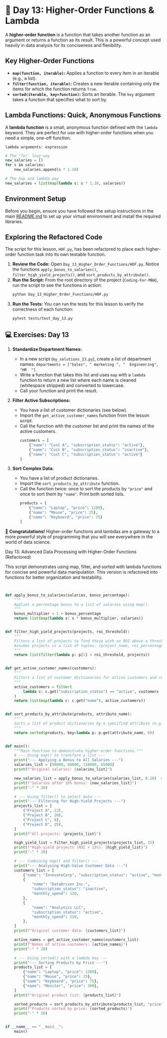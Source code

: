 # 📘 Day 13: Higher-Order Functions & Lambda

A **higher-order function** is a function that takes another function as an argument or returns a function as its result. This is a powerful concept used heavily in data analysis for its conciseness and flexibility.

## Key Higher-Order Functions

- **`map(function, iterable)`:** Applies a function to every item in an iterable (e.g., a list).
- **`filter(function, iterable)`:** Creates a new iterable containing only the items for which the function returns `True`.
- **`sorted(iterable, key=function)`:** Sorts an iterable. The `key` argument takes a function that specifies what to sort by.

## Lambda Functions: Quick, Anonymous Functions

A **lambda function** is a small, anonymous function defined with the `lambda` keyword. They are perfect for use with higher-order functions when you need a simple, one-off function.

`lambda arguments: expression`

```python
# The 'for' loop way
new_salaries = []
for s in salaries:
    new_salaries.append(s * 1.10)

# The map and lambda way
new_salaries = list(map(lambda s: s * 1.10, salaries))
```

## Environment Setup

Before you begin, ensure you have followed the setup instructions in the main [README.md](../../README.md) to set up your virtual environment and install the required libraries.

## Exploring the Refactored Code

The script for this lesson, `HOF.py`, has been refactored to place each higher-order function task into its own testable function.

1. **Review the Code:** Open `Day_13_Higher_Order_Functions/HOF.py`. Notice the functions `apply_bonus_to_salaries()`, `filter_high_yield_projects()`, and `sort_products_by_attribute()`.
1. **Run the Script:** From the root directory of the project (`Coding-For-MBA`), run the script to see the functions in action:
   ```bash
   python Day_13_Higher_Order_Functions/HOF.py
   ```
1. **Run the Tests:** You can run the tests for this lesson to verify the correctness of each function:
   ```bash
   pytest tests/test_day_13.py
   ```

## 💻 Exercises: Day 13

1. **Standardize Department Names:**

   - In a new script (`my_solutions_13.py`), create a list of department names: `departments = ["Sales", " marketing ", "  Engineering", "HR  "]`.
   - Write a function that takes this list and uses `map` with a `lambda` function to return a new list where each name is cleaned (whitespace stripped) and converted to lowercase.
   - Call your function and print the result.

1. **Filter Active Subscriptions:**

   - You have a list of customer dictionaries (see below).
   - Import the `get_active_customer_names` function from the lesson script.
   - Call the function with the customer list and print the names of the active customers.
     ```python
     customers = [
         {"name": "Cust A", "subscription_status": "active"},
         {"name": "Cust B", "subscription_status": "inactive"},
         {"name": "Cust C", "subscription_status": "active"}
     ]
     ```

1. **Sort Complex Data:**

   - You have a list of product dictionaries.
   - Import the `sort_products_by_attribute` function.
   - Call the function twice: once to sort the products by `"price"` and once to sort them by `"name"`. Print both sorted lists.
     ```python
     products = [
         {"name": "Laptop", "price": 1200},
         {"name": "Mouse", "price": 25},
         {"name": "Keyboard", "price": 75}
     ]
     ```

🎉 **Congratulations!** Higher-order functions and lambdas are a gateway to a more powerful style of programming that you will see everywhere in the world of data science.

Day 13: Advanced Data Processing with Higher-Order Functions (Refactored)

This script demonstrates using map, filter, and sorted with lambda functions
for concise and powerful data manipulation. This version is refactored
into functions for better organization and testability.

```python


def apply_bonus_to_salaries(salaries, bonus_percentage):
    """
    Applies a percentage bonus to a list of salaries using map().
    """
    bonus_multiplier = 1 + bonus_percentage
    return list(map(lambda s: s * bonus_multiplier, salaries))


def filter_high_yield_projects(projects, roi_threshold):
    """
    Filters a list of projects to find those with an ROI above a threshold.
    Assumes projects is a list of tuples: (project_name, roi_percentage).
    """
    return list(filter(lambda p: p[1] > roi_threshold, projects))


def get_active_customer_names(customers):
    """
    Filters a list of customer dictionaries for active customers and returns their names.
    """
    active_customers = filter(
        lambda c: c.get("subscription_status") == "active", customers
    )
    return list(map(lambda c: c.get("name"), active_customers))


def sort_products_by_attribute(products, attribute_name):
    """
    Sorts a list of product dictionaries by a specified attribute (e.g., 'price').
    """
    return sorted(products, key=lambda p: p.get(attribute_name, 0))


def main():
    """Main function to demonstrate higher-order functions."""
    # --- Using map() to transform a list ---
    print("--- Applying a Bonus to All Salaries ---")
    salaries_list = [50000, 80000, 120000, 65000]
    print(f"Original salaries: {salaries_list}")

    new_salaries_list = apply_bonus_to_salaries(salaries_list, 0.10)  # 10% bonus
    print(f"Salaries after 10% bonus: {new_salaries_list}")
    print("-" * 20)

    # --- Using filter() to select data ---
    print("--- Filtering for High-Yield Projects ---")
    projects_list = [
        ("Project A", 12),
        ("Project B", 20),
        ("Project C", 8),
        ("Project D", 25),
    ]
    print(f"All projects: {projects_list}")

    high_yield_list = filter_high_yield_projects(projects_list, 15)
    print(f"High-yield projects (ROI > 15%): {high_yield_list}")
    print("-" * 20)

    # --- Combining map() and filter() ---
    print("--- Analyzing High-Value Customer Data ---")
    customers_list = [
        {"name": "InnovateCorp", "subscription_status": "active", "monthly_spend": 550},
        {
            "name": "DataDriven Inc.",
            "subscription_status": "inactive",
            "monthly_spend": 120,
        },
        {
            "name": "Analytics LLC",
            "subscription_status": "active",
            "monthly_spend": 210,
        },
    ]
    print(f"Original customer data: {customers_list}")

    active_names = get_active_customer_names(customers_list)
    print(f"Names of active customers: {active_names}")
    print("-" * 20)

    # --- Using sorted() with a lambda key ---
    print("--- Sorting Products by Price ---")
    products_list = [
        {"name": "Laptop", "price": 1200},
        {"name": "Mouse", "price": 25},
        {"name": "Keyboard", "price": 75},
        {"name": "Monitor", "price": 300},
    ]
    print(f"Original product list: {products_list}")

    sorted_products = sort_products_by_attribute(products_list, "price")
    print(f"Products sorted by price: {sorted_products}")
    print("-" * 20)


if __name__ == "__main__":
    main()

```
